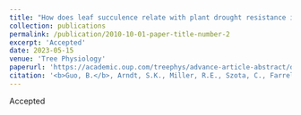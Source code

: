 ```yaml
---
title: "How does leaf succulence relate with plant drought resistance in woody shrubs? "
collection: publications
permalink: /publication/2010-10-01-paper-title-number-2
excerpt: 'Accepted'
date: 2023-05-15
venue: 'Tree Physiology'
paperurl: 'https://academic.oup.com/treephys/advance-article-abstract/doi/10.1093/treephys/tpad066/7174113?utm_source=advanceaccess&utm_campaign=treephys&utm_medium=email'
citation: '<b>Guo, B.</b>, Arndt, S.K., Miller, R.E., Szota, C., Farrell C. (2021). &quot;<i>How does leaf succulence relate with plant drought resistance in woody shrubs? </i>.&quot; <i>Tree Physiology Accepted</i>.'
---
```

Accepted
